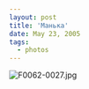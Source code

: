 ```yaml
---
layout: post
title: 'Манька'
date: May 23, 2005
tags:
  - photos
---
```


![F0062-0027.jpg](upload://F0062-0027.jpg)

